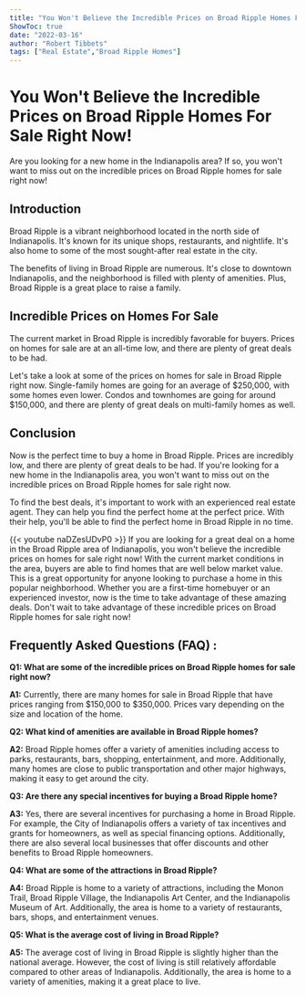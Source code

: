 ```yaml
---
title: "You Won't Believe the Incredible Prices on Broad Ripple Homes For Sale Right Now!"
ShowToc: true 
date: "2022-03-16"
author: "Robert Tibbets" 
tags: ["Real Estate","Broad Ripple Homes"]
---
```

# You Won't Believe the Incredible Prices on Broad Ripple Homes For Sale Right Now!

Are you looking for a new home in the Indianapolis area? If so, you won't want to miss out on the incredible prices on Broad Ripple homes for sale right now!

## Introduction

Broad Ripple is a vibrant neighborhood located in the north side of Indianapolis. It's known for its unique shops, restaurants, and nightlife. It's also home to some of the most sought-after real estate in the city. 

The benefits of living in Broad Ripple are numerous. It's close to downtown Indianapolis, and the neighborhood is filled with plenty of amenities. Plus, Broad Ripple is a great place to raise a family. 

## Incredible Prices on Homes For Sale

The current market in Broad Ripple is incredibly favorable for buyers. Prices on homes for sale are at an all-time low, and there are plenty of great deals to be had. 

Let's take a look at some of the prices on homes for sale in Broad Ripple right now. Single-family homes are going for an average of $250,000, with some homes even lower. Condos and townhomes are going for around $150,000, and there are plenty of great deals on multi-family homes as well. 

## Conclusion

Now is the perfect time to buy a home in Broad Ripple. Prices are incredibly low, and there are plenty of great deals to be had. If you're looking for a new home in the Indianapolis area, you won't want to miss out on the incredible prices on Broad Ripple homes for sale right now. 

To find the best deals, it's important to work with an experienced real estate agent. They can help you find the perfect home at the perfect price. With their help, you'll be able to find the perfect home in Broad Ripple in no time.

{{< youtube naDZesUDvP0 >}} 
If you are looking for a great deal on a home in the Broad Ripple area of Indianapolis, you won't believe the incredible prices on homes for sale right now! With the current market conditions in the area, buyers are able to find homes that are well below market value. This is a great opportunity for anyone looking to purchase a home in this popular neighborhood. Whether you are a first-time homebuyer or an experienced investor, now is the time to take advantage of these amazing deals. Don't wait to take advantage of these incredible prices on Broad Ripple homes for sale right now!

## Frequently Asked Questions (FAQ) :
**Q1: What are some of the incredible prices on Broad Ripple homes for sale right now?**

**A1:** Currently, there are many homes for sale in Broad Ripple that have prices ranging from $150,000 to $350,000. Prices vary depending on the size and location of the home. 

**Q2: What kind of amenities are available in Broad Ripple homes?**

**A2:** Broad Ripple homes offer a variety of amenities including access to parks, restaurants, bars, shopping, entertainment, and more. Additionally, many homes are close to public transportation and other major highways, making it easy to get around the city. 

**Q3: Are there any special incentives for buying a Broad Ripple home?**

**A3:** Yes, there are several incentives for purchasing a home in Broad Ripple. For example, the City of Indianapolis offers a variety of tax incentives and grants for homeowners, as well as special financing options. Additionally, there are also several local businesses that offer discounts and other benefits to Broad Ripple homeowners. 

**Q4: What are some of the attractions in Broad Ripple?**

**A4:** Broad Ripple is home to a variety of attractions, including the Monon Trail, Broad Ripple Village, the Indianapolis Art Center, and the Indianapolis Museum of Art. Additionally, the area is home to a variety of restaurants, bars, shops, and entertainment venues. 

**Q5: What is the average cost of living in Broad Ripple?**

**A5:** The average cost of living in Broad Ripple is slightly higher than the national average. However, the cost of living is still relatively affordable compared to other areas of Indianapolis. Additionally, the area is home to a variety of amenities, making it a great place to live.



